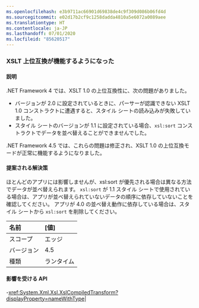 ```yaml
---
ms.openlocfilehash: e3b9711ac66901d69838de4c9f309d086b06fd4d
ms.sourcegitcommit: e02d17b2cf9c1258dadda4810a5e6072a0089aee
ms.translationtype: HT
ms.contentlocale: ja-JP
ms.lasthandoff: 07/01/2020
ms.locfileid: "85620517"
---
```

### <a name="xslt-forward-compat-now-works"></a>XSLT 上位互換が機能するようになった

#### <a name="details"></a>説明

.NET Framework 4 では、XSLT 1.0 の上位互換性に、次の問題がありました。<ul><li>バージョンが 2.0 に設定されているときに、パーサーが認識できない XSLT 1.0 コンストラクトに遭遇すると、スタイル シートの読み込みが失敗していました。</li><li>スタイル シートのバージョンが 1.1 に設定されている場合、<code>xsl:sort</code> コンストラクトでデータを並べ替えることができませんでした。</li></ul>.NET Framework 4.5 では、これらの問題は修正され、XSLT 1.0 の上位互換モードが正常に機能するようになりました。

#### <a name="suggestion"></a>提案される解決策

ほとんどのアプリには影響しませんが、xsl:sort が優先される場合は異なる方法でデータが並べ替えられます。 <code>xsl:sort</code> が 1.1 スタイル シートで使用されている場合は、アプリが並べ替えられていないデータの順序に依存していないことを確認してください。 アプリが 4.0 の並べ替え動作に依存している場合は、スタイル シートから <code>xsl:sort</code> を削除してください。

| 名前    | [値]       |
|:--------|:------------|
| スコープ   |エッジ|
|バージョン|4.5|
|種類|ランタイム

#### <a name="affected-apis"></a>影響を受ける API

-<xref:System.Xml.Xsl.XslCompiledTransform?displayProperty=nameWithType></li></ul>|

